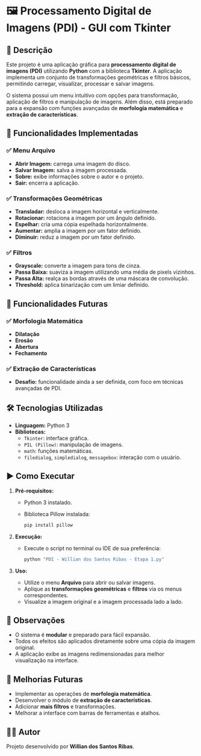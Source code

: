 
# 🖼️ Processamento Digital de Imagens (PDI) - GUI com Tkinter

## 📖 Descrição

Este projeto é uma aplicação gráfica para **processamento digital de imagens (PDI)** utilizando **Python** com a biblioteca **Tkinter**. A aplicação implementa um conjunto de transformações geométricas e filtros básicos, permitindo carregar, visualizar, processar e salvar imagens.

O sistema possui um menu intuitivo com opções para transformação, aplicação de filtros e manipulação de imagens. Além disso, está preparado para a expansão com funções avançadas de **morfologia matemática** e **extração de características**.

## 🎯 Funcionalidades Implementadas

### ✅ Menu Arquivo
- **Abrir Imagem:** carrega uma imagem do disco.
- **Salvar Imagem:** salva a imagem processada.
- **Sobre:** exibe informações sobre o autor e o projeto.
- **Sair:** encerra a aplicação.

### ✅ Transformações Geométricas
- **Transladar:** desloca a imagem horizontal e verticalmente.
- **Rotacionar:** rotaciona a imagem por um ângulo definido.
- **Espelhar:** cria uma cópia espelhada horizontalmente.
- **Aumentar:** amplia a imagem por um fator definido.
- **Diminuir:** reduz a imagem por um fator definido.

### ✅ Filtros
- **Grayscale:** converte a imagem para tons de cinza.
- **Passa Baixa:** suaviza a imagem utilizando uma média de pixels vizinhos.
- **Passa Alta:** realça as bordas através de uma máscara de convolução.
- **Threshold:** aplica binarização com um limiar definido.

## 🚀 Funcionalidades Futuras

### ✅ Morfologia Matemática
- **Dilatação**
- **Erosão**
- **Abertura**
- **Fechamento**

### ✅ Extração de Características
- **Desafio:** funcionalidade ainda a ser definida, com foco em técnicas avançadas de PDI.

## 🛠️ Tecnologias Utilizadas

- **Linguagem:** Python 3
- **Bibliotecas:**
  - `Tkinter`: interface gráfica.
  - `PIL (Pillow)`: manipulação de imagens.
  - `math`: funções matemáticas.
  - `filedialog`, `simpledialog`, `messagebox`: interação com o usuário.

## ▶️ Como Executar

1. **Pré-requisitos:**
   - Python 3 instalado.
   - Biblioteca Pillow instalada:

     ```bash
     pip install pillow
     ```

2. **Execução:**
   - Execute o script no terminal ou IDE de sua preferência:

     ```bash
     python "PDI - Willian dos Santos Ribas - Etapa 1.py"
     ```

3. **Uso:**
   - Utilize o menu **Arquivo** para abrir ou salvar imagens.
   - Aplique as **transformações geométricas** e **filtros** via os menus correspondentes.
   - Visualize a imagem original e a imagem processada lado a lado.

## 📝 Observações

- O sistema é **modular** e preparado para fácil expansão.
- Todos os efeitos são aplicados diretamente sobre uma cópia da imagem original.
- A aplicação exibe as imagens redimensionadas para melhor visualização na interface.

## 🚀 Melhorias Futuras

- Implementar as operações de **morfologia matemática**.
- Desenvolver o módulo de **extração de características**.
- Adicionar **mais filtros** e transformações.
- Melhorar a interface com barras de ferramentas e atalhos.

## 👨‍💻 Autor

Projeto desenvolvido por **Willian dos Santos Ribas**.
